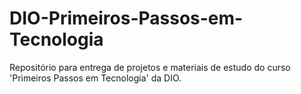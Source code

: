 # DIO-Primeiros-Passos-em-Tecnologia
Repositório para entrega de projetos e materiais de estudo do curso 'Primeiros Passos em Tecnologia' da DIO.

